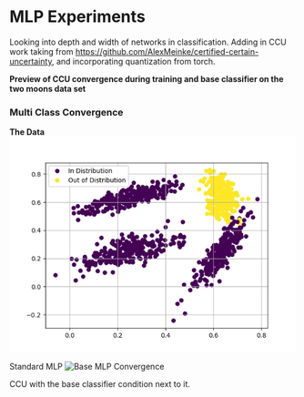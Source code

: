 # MLP Experiments

Looking into depth and width of networks in classification. Adding in CCU work taking from https://github.com/AlexMeinke/certified-certain-uncertainty, and incorporating quantization from torch. 

**Preview of CCU convergence during training and base classifier on the two moons data set**


### Multi Class Convergence

**The Data**
![Distributions](MultiClass.png)

Standard MLP 
![Base MLP Convergence](https://github.com/SLeathersII/MLP_EXP/blob/main/MC_MLP.gif)


CCU with the base classifier condition next to it.

